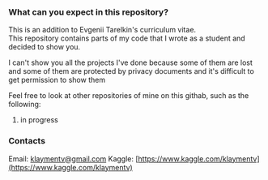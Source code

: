 ### What can you expect in this repository?

This is an addition to Evgenii Tarelkin's curriculum vitae. <br>
This repository contains parts of my code that I wrote as a student and decided to show you.

I can't show you all the projects I've done because some of them are lost and some of them are protected by privacy documents and  it's difficult to get permission to show them

Feel free to look at other repositories of mine on this githab, such as the following:<br>
1. in progress

### Contacts
Email: klaymentv@gmail.com
Kaggle: [https://www.kaggle.com/klaymentv](https://www.kaggle.com/klaymentv)
